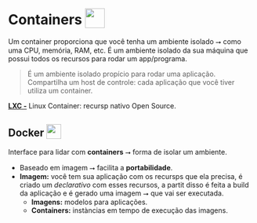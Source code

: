 # Containers <img src="https://cdn-icons-png.flaticon.com/512/860/860068.png" height=40 style="vertical-align: text-bottom;">

Um container proporciona que você tenha um ambiente isolado ⭢ como uma CPU, memória, RAM, etc. É um ambiente isolado da sua máquina que possui todos os recursos para rodar um app/programa.
> É um ambiente isolado propício para rodar uma aplicação.
Compartilha um host de controle: cada aplicação que você tiver utiliza um container.

**[LXC -](https://linuxcontainers.org/)** Linux Container: recursp nativo Open Source.

## Docker <img src="https://img.icons8.com/fluent/512/docker.png" height=30 style="vertical-align: text-bottom;">

Interface para lidar com **containers** ⭢ forma de isolar um ambiente.
- Baseado em imagem ⭢ facilita a **portabilidade**.
- **Imagem:** você tem sua aplicação com os recursps que ela precisa, é criado um *declarativo* com esses recursos, a partit disso é feita a build da aplicação e é gerado uma imagem ⭢ que vai ser executada.
   - **Imagens:** modelos para aplicações.
   - **Containers:** instàncias em tempo de execução das imagens.
